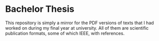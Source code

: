 # Bachelor Thesis
This repository is simply a mirror for the PDF versions of texts that I had worked on during my final year at university.
All of them are scientific publication formats, some of which IEEE, with references.
